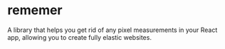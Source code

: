 # rememer
A library that helps you get rid of any pixel measurements in your React app, allowing you to create fully elastic websites.
